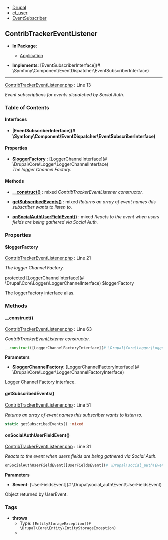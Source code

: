 
- [Drupal](../namespaces/drupal.md)
- [ct_user](../namespaces/drupal-ct-user.md)
- [EventSubscriber](../namespaces/drupal-ct-user-eventsubscriber.md)


## ContribTrackerEventListener


- **In Package**:
    - [Application](../packages/Application.md)
  
- **Implements**:
    [EventSubscriberInterface](# \Symfony\Component\EventDispatcher\EventSubscriberInterface)  

---





[ContribTrackerEventListener.php](../files/web-modules-custom-ct-user-src-eventsubscriber-contribtrackereventlistener.md) : Line 13

*Event subscriptions for events dispatched by Social Auth.*









### Table of Contents



#### Interfaces
- **[EventSubscriberInterface](# \Symfony\Component\EventDispatcher\EventSubscriberInterface)**






#### Properties
- **[$loggerFactory](../classes/Drupal-ct-user-EventSubscriber-ContribTrackerEventListener.md#loggerfactory)**
         : [LoggerChannelInterface](# \Drupal\Core\Logger\LoggerChannelInterface)  
*The logger Channel Factory.*


#### Methods
- **[__construct()](../classes/Drupal-ct-user-EventSubscriber-ContribTrackerEventListener.md#__construct)**
           : mixed
*ContribTrackerEventListener constructor.*

- **[getSubscribedEvents()](../classes/Drupal-ct-user-EventSubscriber-ContribTrackerEventListener.md#getsubscribedevents)**
           : mixed
*Returns an array of event names this subscriber wants to listen to.*

- **[onSocialAuthUserFieldEvent()](../classes/Drupal-ct-user-EventSubscriber-ContribTrackerEventListener.md#onsocialauthuserfieldevent)**
           : mixed
*Reacts to the event when users fields are being gathered via Social Auth.*







### Properties

#### $loggerFactory

[ContribTrackerEventListener.php](../files/web-modules-custom-ct-user-src-eventsubscriber-contribtrackereventlistener.md) : Line 21

*The logger Channel Factory.*


protected [LoggerChannelInterface](# \Drupal\Core\Logger\LoggerChannelInterface) $loggerFactory


The loggerFactory interface alias.








### Methods

#### __construct()

[ContribTrackerEventListener.php](../files/web-modules-custom-ct-user-src-eventsubscriber-contribtrackereventlistener.md) : Line 63

*ContribTrackerEventListener constructor.*

```php
__construct([LoggerChannelFactoryInterface](# \Drupal\Core\Logger\LoggerChannelFactoryInterface) $loggerChannelFactory) :mixed
```




**Parameters**

- **$loggerChannelFactory**: [LoggerChannelFactoryInterface](# \Drupal\Core\Logger\LoggerChannelFactoryInterface)
    
Logger Channel Factory interface.








#### getSubscribedEvents()

[ContribTrackerEventListener.php](../files/web-modules-custom-ct-user-src-eventsubscriber-contribtrackereventlistener.md) : Line 51

*Returns an array of event names this subscriber wants to listen to.*

```php
static getSubscribedEvents() :mixed
```











#### onSocialAuthUserFieldEvent()

[ContribTrackerEventListener.php](../files/web-modules-custom-ct-user-src-eventsubscriber-contribtrackereventlistener.md) : Line 31

*Reacts to the event when users fields are being gathered via Social Auth.*

```php
onSocialAuthUserFieldEvent([UserFieldsEvent](# \Drupal\social_auth\Event\UserFieldsEvent) $event) :mixed
```




**Parameters**

- **$event**: [UserFieldsEvent](# \Drupal\social_auth\Event\UserFieldsEvent)
    
Object returned by UserEvent.



### Tags

- **throws**
  - Type: `[EntityStorageException](# \Drupal\Core\Entity\EntityStorageException)`
  - 






